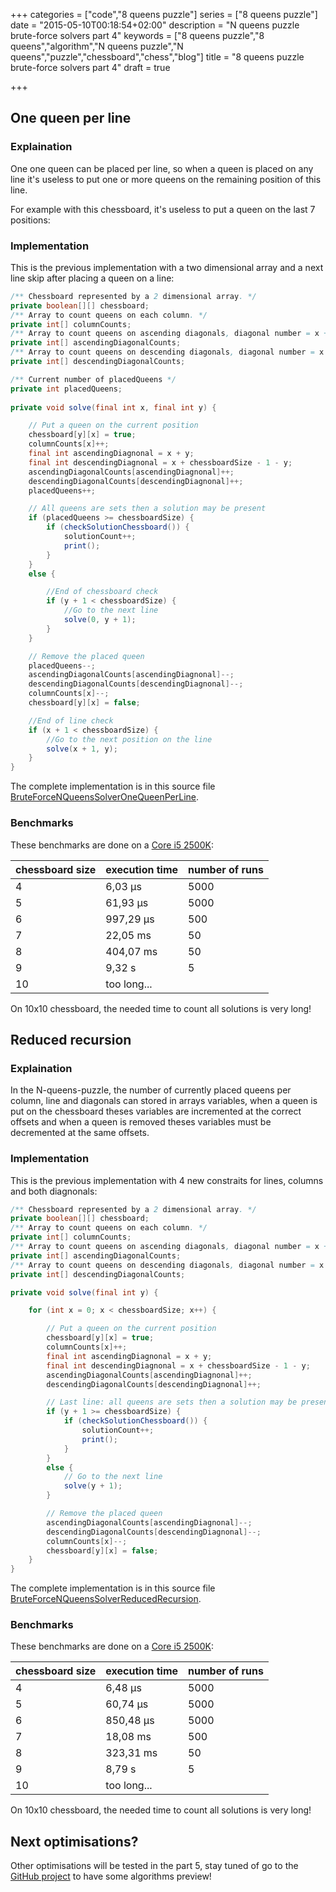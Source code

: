 +++
categories = ["code","8 queens puzzle"]
series = ["8 queens puzzle"]
date = "2015-05-10T00:18:54+02:00"
description = "N queens puzzle brute-force solvers part 4"
keywords = ["8 queens puzzle","8 queens","algorithm","N queens puzzle","N queens","puzzle","chessboard","chess","blog"]
title = "8 queens puzzle brute-force solvers part 4"
draft = true

+++

## One queen per line

### Explaination

One one queen can be placed per line, so when a queen is placed on any line it's useless to put one or more queens on the remaining position of this line.

For example with this chessboard, it's useless to put a queen on the last 7 positions:

<div id="board" style="width: 400px"></div>

<script>

var position = {
  a8: 'wQ'
};
var board = new ChessBoard('board', {
	position: position,
	showNotation: false
});

</script>

### Implementation

This is the previous implementation with a two dimensional array and a next line skip after placing a queen on a line:

```java
/** Chessboard represented by a 2 dimensional array. */
private boolean[][] chessboard;
/** Array to count queens on each column. */
private int[] columnCounts;
/** Array to count queens on ascending diagonals, diagonal number = x + y. */
private int[] ascendingDiagonalCounts;
/** Array to count queens on descending diagonals, diagonal number = x + chess board size - 1 - y. */
private int[] descendingDiagonalCounts;

/** Current number of placedQueens */
private int placedQueens;
	
private void solve(final int x, final int y) {

	// Put a queen on the current position
	chessboard[y][x] = true;
	columnCounts[x]++;
	final int ascendingDiagnonal = x + y;
	final int descendingDiagnonal = x + chessboardSize - 1 - y;
	ascendingDiagonalCounts[ascendingDiagnonal]++;
	descendingDiagonalCounts[descendingDiagnonal]++;
	placedQueens++;

	// All queens are sets then a solution may be present
	if (placedQueens >= chessboardSize) {
		if (checkSolutionChessboard()) {
			solutionCount++;
			print();
		}
	}
	else {

		//End of chessboard check
		if (y + 1 < chessboardSize) {
			//Go to the next line
			solve(0, y + 1);
		}
	}

	// Remove the placed queen
	placedQueens--;
	ascendingDiagonalCounts[ascendingDiagnonal]--;
	descendingDiagonalCounts[descendingDiagnonal]--;
	columnCounts[x]--;
	chessboard[y][x] = false;

	//End of line check
	if (x + 1 < chessboardSize) {
		//Go to the next position on the line
		solve(x + 1, y);
	}
}
```
The complete implementation is in this source file [BruteForceNQueensSolverOneQueenPerLine](https://github.com/Sylvain-Bugat/N-queens-puzzle-solvers/blob/master/src/main/java/com/github/sbugat/nqueens/solvers/bruteforce/BruteForceNQueensSolverOneQueenPerLine.java).

### Benchmarks

These benchmarks are done on a [Core i5 2500K](http://ark.intel.com/products/52210/Intel-Core-i5-2500K-Processor-6M-Cache-up-to-3_70-GHz):

| chessboard size | execution time | number of runs |
| ------------- | ----------- | ----------- |
| 4 | 6,03 µs | 5000 |
| 5 | 61,93 µs | 5000 |
| 6 | 997,29 µs | 500 |
| 7 | 22,05 ms | 50 |
| 8 | 404,07 ms | 50 |
| 9 | 9,32 s | 5 |
| 10 | too long... |
On 10x10 chessboard, the needed time to count all solutions is very long!


## Reduced recursion

### Explaination

In the N-queens-puzzle, the number of currently placed queens per column, line and diagonals can stored in arrays variables, when a queen is put on the chessboard theses variables are incremented at the correct offsets and when a queen is removed theses variables must be decremented at the same offsets.

### Implementation

This is the previous implementation with 4 new constraits for lines, columns and both diagnonals:

```java
/** Chessboard represented by a 2 dimensional array. */
private boolean[][] chessboard;
/** Array to count queens on each column. */
private int[] columnCounts;
/** Array to count queens on ascending diagonals, diagonal number = x + y. */
private int[] ascendingDiagonalCounts;
/** Array to count queens on descending diagonals, diagonal number = x + chess board size - 1 - y. */
private int[] descendingDiagonalCounts;

private void solve(final int y) {

	for (int x = 0; x < chessboardSize; x++) {

		// Put a queen on the current position
		chessboard[y][x] = true;
		columnCounts[x]++;
		final int ascendingDiagnonal = x + y;
		final int descendingDiagnonal = x + chessboardSize - 1 - y;
		ascendingDiagonalCounts[ascendingDiagnonal]++;
		descendingDiagonalCounts[descendingDiagnonal]++;

		// Last line: all queens are sets then a solution may be present
		if (y + 1 >= chessboardSize) {
			if (checkSolutionChessboard()) {
				solutionCount++;
				print();
			}
		}
		else {
			// Go to the next line
			solve(y + 1);
		}

		// Remove the placed queen
		ascendingDiagonalCounts[ascendingDiagnonal]--;
		descendingDiagonalCounts[descendingDiagnonal]--;
		columnCounts[x]--;
		chessboard[y][x] = false;
	}
}
```
The complete implementation is in this source file [BruteForceNQueensSolverReducedRecursion](https://github.com/Sylvain-Bugat/N-queens-puzzle-solvers/blob/master/src/main/java/com/github/sbugat/nqueens/solvers/bruteforce/BruteForceNQueensSolverReducedRecursion.java).

### Benchmarks

These benchmarks are done on a [Core i5 2500K](http://ark.intel.com/products/52210/Intel-Core-i5-2500K-Processor-6M-Cache-up-to-3_70-GHz):

| chessboard size | execution time | number of runs |
| ------------- | ----------- | ----------- |
| 4 | 6,48 µs | 5000 |
| 5 | 60,74 µs | 5000 |
| 6 | 850,48 µs | 5000 |
| 7 | 18,08 ms | 500 |
| 8 | 323,31 ms | 50 |
| 9 | 8,79 s | 5 |
| 10 | too long... |
On 10x10 chessboard, the needed time to count all solutions is very long!

## Next optimisations?

Other optimisations will be tested in the part 5, stay tuned of go to the [GitHub project](https://github.com/Sylvain-Bugat/N-queens-puzzle-solvers) to have some algorithms preview!
